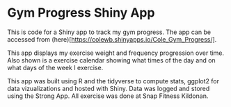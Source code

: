 # Gym Progress Shiny App

This is code for a Shiny app to track my gym progress. The app can be accessed from (here)[https://colewb.shinyapps.io/Cole_Gym_Progress/]. 

This app displays my exercise weight and frequency progression over time. Also shown is a exercise calendar showing what times of the day and on what days of the week I exercise.

This app was built using R and the tidyverse to compute stats, ggplot2 for data vizualizations and hosted with Shiny. Data was logged and stored using the Strong App. All exercise was done at Snap Fitness Kildonan.
